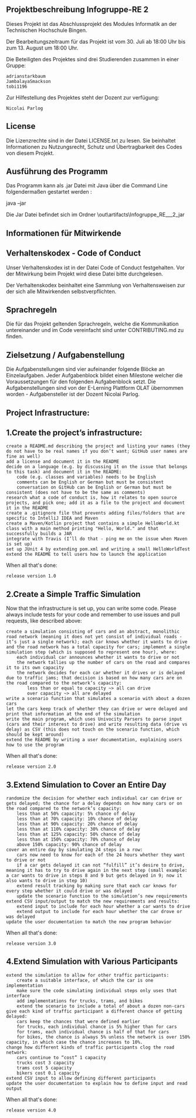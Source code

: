 ##  Projektbeschreibung Infogruppe-RE 2

Dieses Projekt ist das Abschlussprojekt des Modules Informatik an der Technischen Hochschule Bingen. 

Der Bearbeitungszeitraum für das Projekt ist vom 30. Juli ab 18:00 Uhr bis zum 13. August um 18:00 Uhr.

Die Beteiligten des Projektes sind drei Studierenden zusammen in einer Gruppe:

    adrianstarkbaum
    JambalayaSmackson
    tobi1196

Zur Hilfestellung des Projektes steht der Dozent zur verfügung:

    Nicolai Parlog
    
    
##  License

Die Lizenzrechte sind in der Datei LICENSE.txt zu lesen. Sie beinhaltet Informationen zu Nutzungsrecht, Schutz und Übertragbarkeit des Codes von diesem Projekt. 

## Ausführung des Programm

Das Programm kann als .jar Datei mit Java über die Command Line folgendermaßen gestartet werden :

java –jar <Pfad zum Programm>

Die Jar Datei befindet sich im Ordner \out\artifacts\Infogruppe_RE___2_jar


##  Informationen für Mitwirkende
##  Verhaltenskodex - Code of Conduct

Unser Verhaltenskodex ist in der Datei Code of Conduct festgehalten. Vor der Mitwirkung beim Projekt wird diese Datei bitte durchgelesen.

Der Verhaltenskodex beinhaltet eine Sammlung von Verhaltensweisen zur der sich alle Mitwirkenden selbstverpflichten. 

##  Sprachregeln

Die für das Projekt geltenden Sprachregeln, welche die Kommunikation untereinander und im Code vereinfacht sind unter CONTRIBUTING.md zu finden.

##  Zielsetzung / Aufgabenstellung
Die Aufgabenstellungen sind vier aufeinander folgende Blöcke an Einzelaufgaben. 
Jeder Aufgabenblock bildet einen Milestone welcher die Voraussetzungen für den folgenden Aufgabenblock setzt. 
Die Aufgabenstellungen sind von der E-Lerning Plattform OLAT übernommen worden - Aufgabensteller ist der Dozent Nicolai Parlog.

##  Project Infrastructure:

##  1.Create the project’s infrastructure:

    create a README.md describing the project and listing your names (they do not have to be real names if you don’t want; GitHub user names are fine as well)
    add a license and document it in the README
    decide on a language (e.g. by discussing it on the issue that belongs to this task) and document it in the README:
        code (e.g. classes and variables) needs to be English
        comments can be English or German but must be consistent
        conversation on GitHub can be English or German but must be consistent (does not have to be the same as comments)
    research what a code of conduct is, how it relates to open source projects, and pick one; add it as a file to the project and document it in the README
    create a .gitignore file that prevents adding files/folders that are specific to IntelliJ IDEA and Maven
    create a Maven/Kotlin project that contains a simple HelloWorld.kt class with a main method printing "Hello, World." and that successfully builds a JAR
    integrate with Travis (I’ll do that - ping me on the issue when Maven is set up)
    set up JUnit 4 by extending pom.xml and writing a small HelloWorldTest
    extend the README to tell users how to launch the application

When all that's done:

    release version 1.0

##  2.Create a Simple Traffic Simulation

Now that the infrastructure is set up, you can write some code. Please always include tests for your code and remember to use issues and pull requests, like described above:

    create a simulation consisting of cars and an abstract, monolithic road network (meaning it does not yet consist of individual roads - it’s just a single network); each car knows whether it wants to drive and the road network has a total capacity for cars; implement a single simulation step (which is supposed to represent one hour), where:
        each individual car announces whether it wants to drive or not
        the network tallies up the number of cars on the road and compares it to its own capacity
        the network decides for each car whether it drives or is delayed due to traffic jams; that decision is based on how many cars are on the road compared to the network’s capacity:
            less than or equal to capacity ~> all can drive
            over capacity ~> all are delayed
    write a scenario function that simulates a scenario with about a dozen cars
    let the cars keep track of whether they can drive or were delayed and print that information at the end of the simulation
    write the main program, which uses Univocity Parsers to parse input (cars and their interest to drive) and write resulting data (drive vs delay) as CSV (this does not touch on the scenario function, which should be kept around)
    extend the README by writing a user documentation, explaining users how to use the program

When all that's done:

    release version 2.0

##  3.Extend Simulation to Cover an Entire Day

    randomize the decision for whether each individual car can drive or gets delayed; the chance for a delay depends on how many cars or on the road compared to the network’s capacity:
        less than at 50% capacity: 5% chance of delay
        less than at 70% capacity: 10% chance of delay
        less than at 90% capacity: 20% chance of delay
        less than at 110% capacity: 30% chance of delay
        less than at 125% capacity: 50% chance of delay
        less than at 150% capacity: 70% chance of delay
        above 150% capacity: 90% chance of delay
    cover an entire day by simulating 24 steps in a row:
        cars now need to know for each of the 24 hours whether they want to drive or not
        if a car gets delayed it can not “fulfill” it’s desire to drive, meaning it has to try to drive again in the next step (small example: a car wants to drive in steps 8 and 9 but gets delayed in 9; now it also wants to drive in step 10)
        extend result tracking by making sure that each car knows for every step whether it could drive or was delayed
        update the scenario function to the simulation’s new requirements
    extend CSV input/output to match the new requirements and results:
        extend input to include for each hour whether a car wants to drive
        extend output to include for each hour whether the car drove or was delayed
    update the user documentation to match the new program behavior

When all that's done:

    release version 3.0

##  4.Extend Simulation with Various Participants

    extend the simulation to allow for other traffic participants:
        create a suitable interface, of which the car is one implementation
        make sure the code simulating individual steps only uses that interface
        add implementations for trucks, trams, and bikes
        extend the scenario to include a total of about a dozen non-cars
    give each kind of traffic participant a different chance of getting delayed:
        cars keep the chances that were defined earlier
        for trucks, each individual chance is 5% higher than for cars
        for trams, each individual chance is half of that for cars
        for bikes, the chance is always 5% unless the network is over 150% capacity, in which case the chance increases to 10%.
    change how different kinds of traffic participants clog the road network:
        cars continue to “cost” 1 capacity
        trucks cost 3 capacity
        trams cost 5 capacity
        bikers cost 0.1 capacity
    extend CSV input to allow defining different participants
    update the user documentation to explain how to define input and read output

When all that's done:

    release version 4.0




    
